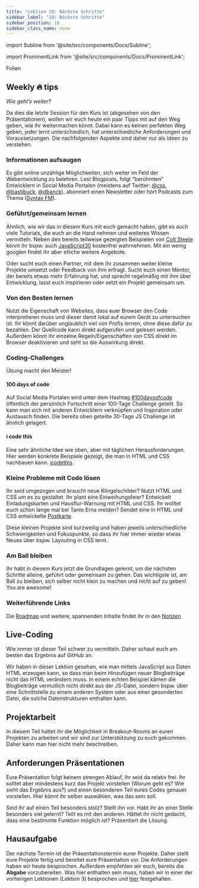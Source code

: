 ```yaml
---
title: "Lektion 10: Nächste Schritte"
sidebar_label: "10: Nächste Schritte"
sidebar_position: 10
sidebar_class_name: none
---
```


import Subline from '@site/src/components/Docs/Subline';

<Subline text="Nächste Schritte nach dem Kurs" />

import ProminentLink from '@site/src/components/Docs/ProminentLink';

<ProminentLink link="https://docs.google.com/presentation/d/1rxv2lCl-0EDGCeyh69hllK3kL0Ck5-qgnJ-3UJbIp50">Folien</ProminentLink>

## Weekly 🔥 tips

_Wie geht’s weiter?_

Da dies die letzte Session für den Kurs ist (abgesehen von den Präsentationen), wollen wir euch heute ein paar Tipps mit auf den Weg geben, wie ihr weitermachen könnt. Dabei kann es keinen perfekten Weg geben, jeder lernt unterschiedlich, hat unterschiedliche Anforderungen und Voraussetzungen. Die nachfolgenden Aspekte sind daher nur als Ideen zu verstehen.

### Informationen aufsaugen

Es gibt online unzählige Möglichkeiten, sich weiter im Feld der Webentwicklung zu belehren. Lest Blogposts, folgt “berühmten” Entwicklern in Social Media Portalen (meistens auf Twitter: [@css](https://twitter.com/css), [@bastibuck](https://twitter.com/bastibuck), [@dbanck](https://twitter.com/dbanck)), abonniert einen Newsletter oder hört Podcasts zum Thema ([Syntax FM](http://syntax.fm/)).

### Geführt/gemeinsam lernen

Ähnlich, wie wir das in diesem Kurs mit euch gemacht haben, gibt es auch viele Tutorials, die euch an die Hand nehmen und weiteres Wissen vermitteln. Neben den bereits teilweise gezeigten Beispielen von [Colt Steele](https://www.youtube.com/watch?v=SF_Xl5TOGlY&list=PLblA84xge2_xNtaFnZhefjFbnDrpySKD3) könnt ihr bspw. auch [JavaScript30](https://javascript30.com/) kostenfrei wahrnehmen. Mit ein wenig googlen findet ihr aber etliche weitere Angebote.

Oder sucht euch einen Partner, mit dem ihr zusammen weiter kleine Projekte umsetzt oder Feedback von ihm erfragt. Sucht euch einen Mentor, der bereits etwas mehr Erfahrung hat, und sprecht regelmäßig mit ihm über Entwicklung, lasst euch inspirieren oder setzt ein Projekt gemeinsam um.

### Von den Besten lernen

Nutzt die Eigenschaft von Websites, dass euer Browser den Code interpretieren muss und dieser damit lokal auf eurem Gerät zu untersuchen ist. Ihr könnt darüber unglaublich viel von Profis lernen, ohne diese dafür zu bezahlen. Der Quellcode kann direkt aufgerufen und gelesen werden. Außerdem könnt ihr einzelne Regeln/Eigenschaften von CSS direkt im Browser deaktivieren und seht so die Auswirkung direkt.

### Coding-Challenges

Übung macht den Meister!

#### 100 days of code

Auf Social Media Portalen wird unter dem Hashtag [#100daysofcode](https://www.100daysofcode.com/) öffentlich der persönlich Fortschritt einer 100-Tage Challenge geteilt. So kann man sich mit anderen Entwicklern verknüpfen und Inspiration oder Austausch finden. Die bereits oben geteilte 30-Tage JS Challenge ist ähnlich gelagert.

#### i code this

Eine sehr ähnliche Idee wie oben, aber mit täglichen Herausforderungen. Hier werden konkrete Beispiele gezeigt, die man in HTML und CSS nachbauen kann. [icodethis](https://www.icodethis.com/).

### Kleine Probleme mit Code lösen

Ihr seid umgezogen und braucht neue Klingelschilder? Nutzt HTML und CSS um es zu gestaltet. Ihr plant eine Einweihungsfeier? Entwickelt Einladungskarten und Hausflur-Warnung mit HTML und CSS. Ihr wolltet euch schon lange mal bei Tante Erna melden? Sendet eine in HTML und CSS entwickelte [Postkarte](https://codepen.io/texxs/pen/xmJVgp).

Diese kleinen Projekte sind kurzweilig und haben jeweils unterschiedliche Schwierigkeiten und Fokuspunkte, so dass ihr hier immer wieder etwas Neues über bspw. Layouting in CSS lernt.

### Am Ball bleiben

Ihr habt in diesem Kurs jetzt die Grundlagen gelernt, um die nächsten Schritte alleine, geführt oder gemeinsam zu gehen. Das wichtigste ist, am Ball zu bleiben, sich selber nicht klein zu machen und nicht auf zu geben! You are awesome!

### Weiterführende Links

Die [Roadmap](https://roadmap.sh/frontend) und weitere, spannenden Inhalte findet ihr in den [Notizen](/docs/notes/next)

## Live-Coding

Wie immer ist dieser Teil schwer zu vermitteln. Daher schaut euch am besten das Ergebnis auf GitHub an.

Wir haben in dieser Lektion gesehen, wie man mittels JavaScript aus Daten HTML erzeugen kann, so dass man beim Hinzufügen neuer Blogbeiträge nicht das HTML verändern muss. In einem echten Beispiel kämen die Blogbeiträge vermutlich nicht direkt aus der JS-Datei, sondern bspw. über eine Schnittstelle zu einem anderen System oder aus einer gesonderten Datei, die solche Datenstrukturen enthalten kann.

## Projektarbeit

In diesem Teil hattet ihr die Möglichkeit in Breakout-Rooms an euren Projekten zu arbeiten und wir sind zur Unterstützung zu euch gekommen. Daher kann man hier nicht mehr beschreiben.

## Anforderungen Präsentationen

Eure Präsentation folgt keinem strengen Ablauf, ihr seid da relativ frei. Ihr solltet aber mindestens kurz das Projekt vorstellen (Worum geht es? Wie sieht das Ergebnis aus?) und einen besonderen Teil eures Codes genauer vorstellen. Hier könnt ihr selber auswählen, was das sein soll.

Seid ihr auf einen Teil besonders stolz? Stellt ihn vor. Habt ihr an einer Stelle besonders viel gelernt? Teilt es mit den anderen. Hättet ihr nicht gedacht, dass eine bestimmte Funktion möglich ist? Präsentiert die Lösung.

## Hausaufgabe

Der nächste Termin ist der Präsentationstermin eurer Projekte. Daher stellt eure Projekte fertig und bereitet eure Präsentation vor. Die Anforderungen haben wir heute besprochen.
Außerdem empfehlen wir euch, bereits die **Abgabe** vorzubereiten. Was hier enthalten sein muss, haben wir in einer der vorherigen Lektionen (Lektion 3) besprochen und [hier](/docs/project) festgehalten.
